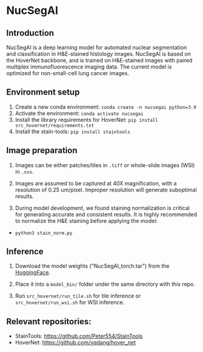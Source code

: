 # NucSegAI

## Introduction

NucSegAI is a deep learning model for automated nuclear segmentation and classification in H&E-stained histology images. NucSegAI is based on the HoverNet backbone, and is trained on H&E-stained images with paired multiplex immunofluorescence imaging data. The current model is optimized for non-small-cell lung cancer images. 

## Environment setup

1. Create a new conda environment: `conda create -n nucsegai python=3.9`
2. Activate the environment: `conda activate nucsegai`
3. Install the library requirements for HoverNet: `pip install src_hovernet/requirements.txt`
4. Install the stain-tools: `pip install staintools`

## Image preparation

1. Images can be either patches/tiles in `.tiff` or whole-slide images (WSI) in `.svs`. 

2. Images are assumed to be captured at 40X magnification, with a resolution of 0.25 um/pixel. Improper resolution will generate suboptimal results. 

2. During model development, we found staining normalization is critical for generating accurate and consistent results. It is highly recommended to normalize the H&E staining before applying the model:

- `python3 stain_norm.py`

## Inference

1. Download the model weights ("NucSegAI_torch.tar") from the [HuggingFace](https://huggingface.co/OGevaertLab/NucSegAI/). 

2. Place it into a `model_bin/` folder under the same directory with this repo. 

3. Run `src_hovernet/run_tile.sh` for tile inference or `src_hovernet/run_wsi.sh` for WSI inference. 

## Relevant repositories: 

- StainTools: https://github.com/Peter554/StainTools 
- HoverNet: https://github.com/vqdang/hover_net



































